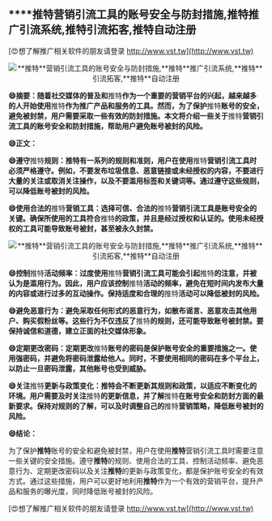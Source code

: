 ## ****推特**营销引流工具的账号安全与防封措施,**推特**推广引流系统,**推特**引流拓客,**推特**自动注册**

[😍想了解推广相关软件的朋友请登录 http://www.vst.tw](http://www.vst.tw)

 <center><img src="https://vst.tw/MP4/tuiguang/png/0.png" alt="**推特**营销引流工具的账号安全与防封措施,**推特**推广引流系统,**推特**引流拓客,**推特**自动注册"></center>

**😄摘要：随着社交媒体的普及和**推特**作为一个重要的营销平台的兴起，越来越多的人开始使用**推特**作为推广产品和服务的工具。然而，为了保护**推特**账号的安全，避免被封禁，用户需要采取一些有效的防封措施。本文将介绍一些关于**推特**营销引流工具的账号安全和防封措施，帮助用户避免账号被封的风险。**

**😄正文：**

**😄遵守**推特**规则：**推特**有一系列的规则和准则，用户在使用**推特**营销引流工具时必须严格遵守。例如，不要发布垃圾信息、恶意链接或未经授权的内容，不要进行大量的关注或取消关注操作，以及不要滥用标签和关键词等。通过遵守这些规则，可以降低账号被封的风险。**

**😄使用合法的**推特**营销工具：选择可信、合法的**推特**营销引流工具是账号安全的关键。确保所使用的工具符合**推特**的政策，并且是经过授权和认证的。使用未经授权的工具可能导致账号被封，甚至被永久封禁。**

 <center><img src="https://vst.tw/MP4/tuiguang/png/4.png" alt="**推特**营销引流工具的账号安全与防封措施,**推特**推广引流系统,**推特**引流拓客,**推特**自动注册"></center>

**😄控制**推特**活动频率：过度使用**推特**营销引流工具可能会引起**推特**的注意，并被认为是滥用行为。因此，用户应该控制**推特**活动的频率，避免在短时间内发布大量的内容或进行过多的互动操作。保持适度和合理的**推特**活动可以降低被封的风险。**

**😄避免恶意行为：避免采取任何形式的恶意行为，如散布谣言、恶意攻击其他用户、购买假粉丝等。这些行为不仅违反了**推特**的规则，还可能导致账号被封禁。要保持诚信和道德，建立正面的社交媒体形象。**

**😄定期更改密码：定期更改**推特**账号的密码是保护账号安全的重要措施之一。使用强密码，并避免将密码泄露给他人。同时，不要使用相同的密码在多个平台上，以防止一旦密码泄露，其他账号也受到威胁。**

**😄关注**推特**更新与政策变化：**推特**会不断更新其规则和政策，以适应不断变化的环境。用户需要及时关注**推特**的更新信息，并了解**推特**在账号安全和防封方面的最新要求。保持对规则的了解，可以及时调整自己的**推特**营销策略，降低账号被封的风险。**

**😄结论：**

为了保护**推特**账号的安全和避免被封禁，用户在使用**推特**营销引流工具时需要注意一些关键的安全措施。遵守**推特**的规则、使用合法的工具、控制活动频率、避免恶意行为、定期更改密码以及关注**推特**的更新与政策变化，都是保护账号安全的有效方式。通过这些措施，用户可以更好地利用**推特**作为一个有效的营销平台，提升产品和服务的曝光度，同时降低账号被封的风险。

[😍想了解推广相关软件的朋友请登录 http://www.vst.tw](http://www.vst.tw)



